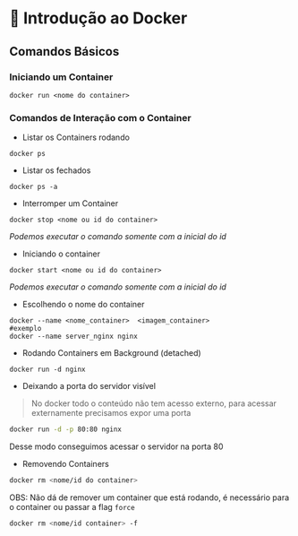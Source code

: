 # 🐳 Introdução ao Docker

## Comandos Básicos

### Iniciando um Container

```shell
docker run <nome do container>
```

### Comandos de Interação com o Container

- Listar os Containers rodando

```shell
docker ps
```

- Listar os fechados

```shell
docker ps -a
```

- Interromper um Container

```shell
docker stop <nome ou id do container>
```

_Podemos executar o comando somente com a inicial do id_

- Iniciando o container

```shell
docker start <nome ou id do container>
```

_Podemos executar o comando somente com a inicial do id_

- Escolhendo o nome do container

```shell
docker --name <nome_container>  <imagem_container>
#exemplo
docker --name server_nginx nginx
```

- Rodando Containers em Background (detached)

```shell
docker run -d nginx
```

- Deixando a porta do servidor visível

> No docker todo o conteúdo não tem acesso externo, para acessar externamente precisamos expor uma porta

```bash
docker run -d -p 80:80 nginx
```

Desse modo conseguimos acessar o servidor na porta 80

- Removendo Containers

```bash
docker rm <nome/id do container>
```

OBS: Não dá de remover um container que está rodando, é necessário para o container ou passar a flag `force`

```bash
docker rm <nome/id container> -f
```
